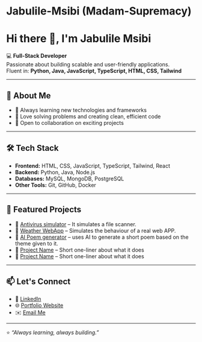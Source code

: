 # Jabulile-Msibi (Madam-Supremacy)

# Hi there 👋, I'm Jabulile Msibi

💻 **Full-Stack Developer**  
Passionate about building scalable and user-friendly applications.  
Fluent in: **Python, Java, JavaScript, TypeScript, HTML, CSS, Tailwind**  

---

## 🚀 About Me
- 🌱 Always learning new technologies and frameworks  
- 🔧 Love solving problems and creating clean, efficient code  
- 🤝 Open to collaboration on exciting projects  

---

## 🛠️ Tech Stack
- **Frontend:** HTML, CSS, JavaScript, TypeScript, Tailwind, React  
- **Backend:** Python, Java, Node.js  
- **Databases:** MySQL, MongoDB, PostgreSQL  
- **Other Tools:** Git, GitHub, Docker  

---

## 📂 Featured Projects
- 🌟 [Antivirus simulator](https://jaysecure.netlify.app/) – It simulates a file scanner.  
- 🌟 [Weather WebApp](https://weather214c0a.netlify.app/) – Simulates the behaviour of a real web APP.
- 🌟 [AI Poem generator](https://cheerful-poem-maker-9d247d.netlify.app/) – uses AI to generate a short poem based on the theme given to it.
- 🌟 [Project Name](#) – Short one-liner about what it does
- 🌟 [Project Name](#) – Short one-liner about what it does 

---

## 📫 Let's Connect
- 💼 [LinkedIn](https://www.linkedin.com/in/jabulile-msibi-706aa8367/) 
- 🌐 [Portfolio Website](https://jabulilemsibi.netlify.app/)  
- ✉️ [Email Me](jabulilemsibi184@gmail.com)  

---

⭐️ _“Always learning, always building.”_

